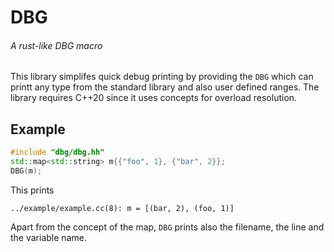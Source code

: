 # DBG

###### A rust-like DBG macro

This library simplifes quick debug printing by providing the `DBG` which can printt any type from the standard library and also user defined ranges. The library requires C++20 since it uses concepts for overload resolution.

## Example

```C++
#include "dbg/dbg.hh"
std::map<std::string> m{{"foo", 1}, {"bar", 2}};
DBG(m);
```

This prints

```
../example/example.cc(8): m = [(bar, 2), (foo, 1)]
```

Apart from the concept of the map, `DBG` prints also the filename, the line and the variable name.